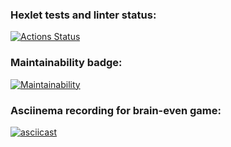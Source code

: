 ### Hexlet tests and linter status:
[![Actions Status](https://github.com/vgudkov/frontend-project-44/workflows/hexlet-check/badge.svg)](https://github.com/vgudkov/frontend-project-44/actions)

### Maintainability badge:
[![Maintainability](https://api.codeclimate.com/v1/badges/4ea9d0750b0b8f96859b/maintainability)](https://codeclimate.com/github/vgudkov/frontend-project-44/maintainability)

### Asciinema recording for brain-even game:
[![asciicast](https://asciinema.org/a/QxSTaHg8PY7ggHoKomfPNrjzg.svg)](https://asciinema.org/a/QxSTaHg8PY7ggHoKomfPNrjzg)
